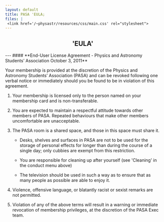 ```yaml
---
layout: default
title: PASA 'EULA;
files: |
 <link href='/~physastr/resources/css/main.css' rel="stylesheet">
---
```

<h2 style="text-align: center">'EULA'</h2>
---
#### **End-User License Agreement - Physics and Astronomy Students’ Association October 3, 2011**

Your membership is provided at the discretion of the Physics and Astronomy Students’ Association (PASA) and can be revoked following one verbal notice or immediately should you be found to be in violation of this agreement.

1. Your membership is licensed only to the person named on your membership card and is non-transferable.

2. You are expected to maintain a respectful attitude towards other members of PASA. Repeated behaviours that make other members uncomfortable are unacceptable.

3. The PASA room is a shared space, and those in this space must share it.

    - Desks, shelves and surfaces in PASA are not to be used for the storage of personal effects for longer than during the course of a single day; only cubbies are exempt from this restriction.

    - You are responsible for cleaning up after yourself (see 'Cleaning' in the conduct menu above)

    - The television should be used in such a way as to ensure that as many people as possible are able to enjoy it.

4. Violence, offensive language, or blatantly racist or sexist remarks are not permitted.

5. Violation of any of the above terms will result in a warning or immediate revocation of membership privileges, at the discretion of the PASA Exec team.